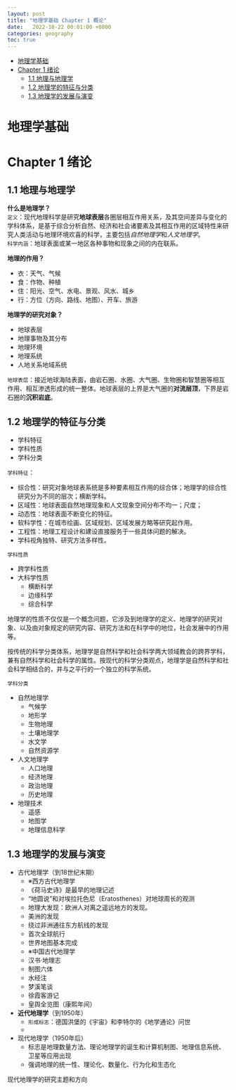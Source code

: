 ```yaml
---
layout: post
title: "地理学基础 Chapter 1 概论"
date:   2022-10-22 00:01:00 +0800
categories: geography
toc: true
---
```


- [地理学基础](#地理学基础)
- [Chapter 1 绪论](#chapter-1-绪论)
  - [1.1 地理与地理学](#11-地理与地理学)
  - [1.2 地理学的特征与分类](#12-地理学的特征与分类)
  - [1.3 地理学的发展与演变](#13-地理学的发展与演变)

# 地理学基础
# Chapter 1 绪论

## 1.1 地理与地理学
**什么是地理学？**  
`定义`：现代地理科学是研究**地球表层**各圈层相互作用关系，及其空间差异与变化的学科体系，是基于综合分析自然、经济和社会诸要素及其相互作用的区域特性来研究人类活动与地理环境欢喜的科学，主要包括*自然地理学*和*人文地理学*。  
`科学内涵`：地球表面或某一地区各种事物和现象之间的内在联系。

**地理的作用？**  
- 衣：天气、气候
- 食：作物、种植
- 住：阳光、空气、水电、景观、风水、城乡
- 行：方位（方向、路线、地图）、开车、旅游  

**地理学的研究对象？**
- 地球表层
- 地理事物及其分布
- 地理环境
- 地理系统
- 人地关系地域系统  

`地球表层`：接近地球海陆表面，由岩石圈、水圈、大气圈、生物圈和智慧圈等相互作用、相互渗透形成的统一整体。地球表层的上界是大气圈的**对流层顶**，下界是岩石圈的**沉积岩底**。  

## 1.2 地理学的特征与分类
- 学科特征
- 学科性质
- 学科分类

`学科特征`：
- 综合性：研究对象地球表系统是多种要素相互作用的综合体；地理学的综合性研究分为不同的层次；横断学科。
- 区域性：地球表面自然地理现象和人文现象空间分布不均一；尺度；
- 动态性：地球表面不断变化的特征。
- 软科学性：在城市绘画、区域规划、区域发展方略等研究起作用。
- 工程性：地理工程设计和建设直接服务于一些具体问题的解决。
- 学科视角独特、研究方法多样性。

`学科性质`
- 跨学科性质
- 大科学性质
  - 横断科学
  - 边缘科学
  - 综合科学

地理学的性质不仅仅是一个概念问题，它涉及到地理学的定义、地理学的研究对象、以及由对象规定的研究内容、研究方法和在科学中的地位，社会发展中的作用等。  

按传统的科学分类体系，地理学是自然科学和社会科学两大领域教会的跨界学科，兼有自然科学和社会科学的属性。按现代的科学分类观点，地理学是自然科学和社会科学相结合的，并与之平行的一个独立的科学系统。  

`学科分类`
- 自然地理学
  - 气候学
  - 地形学
  - 生物地理
  - 土壤地理学
  - 水文学
  - 自然资源学
- 人文地理学
  - 人口地理
  - 经济地理
  - 政治地理
  - 历史地理
- 地理技术
  - 遥感
  - 地图学
  - 地理信息科学

## 1.3 地理学的发展与演变

- 古代地理学（到18世纪末期）
  - ※西方古代地理学
  - 《荷马史诗》是最早的地理记述
  - “地圆说”和对埃拉托色尼（Eratosthenes）对地球周长的观测
  - 地理大发现：欧洲人对离之遥远地方的发现。
  - 美洲的发现
  - 绕过非洲通往东方航线的发现
  - 首次全球航行
  - 世界地图基本完成
  - ※中国古代地理学
  - 汉书·地理志
  - 制图六体
  - 水经注
  - 梦溪笔谈
  - 徐霞客游记
  - 皇舆全览图（康熙年间）
- **近代地理学**（到1950年）
  - `形成标志`：德国洪堡的《宇宙》和李特尔的《地学通论》问世
  - 
- 现代地理学（1950年后）
  - 标志是地理数量方法、理论地理学的诞生和计算机制图、地理信息系统、卫星等应用出现
  - 强调地理的统一性、理论化、数量化、行为化和生态化

现代地理学的研究主题和方向


